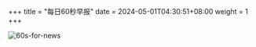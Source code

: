 +++
title = "每日60秒早报"
date = 2024-05-01T04:30:51+08:00
weight = 1
+++

![60s-for-news](/img/zaobao/zaobao.png "由 ALAPI 提供支持")
